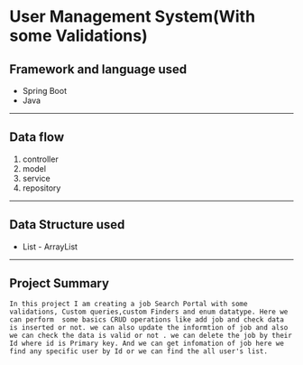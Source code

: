 # User Management System(With some Validations)

## Framework and language used
* Spring Boot
* Java 
---

## Data flow
1. controller
2. model
3. service 
4. repository
---

## Data Structure used
* List - ArrayList
---

## Project Summary
```In this project I am creating a job Search Portal with some validations, Custom queries,custom Finders and enum datatype. Here we can perform  some basics CRUD operations like add job and check data is inserted or not. we can also update the informtion of job and also we can check the data is valid or not . we can delete the job by their Id where id is Primary key. And we can get infomation of job here we find any specific user by Id or we can find the all user's list.```



